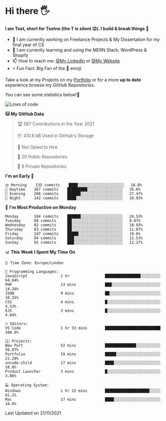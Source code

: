 # Hi there :raised_hand_with_fingers_splayed:
#### I am Tsot, short for Tsotne (the T is silent :wink:). I build & break things :space_invader:
- :telescope: I am currently working on Freelance Projects & My Dissertation for my final year of CS
- :seedling: I am currently learning and using the MERN Stack, WordPress & Shopify
- :mailbox: How to reach me: [@My LinkedIn](https://www.linkedin.com/in/tsotne-gvadzabia/) or [@My Website](https://tsotnegvadzabia.me/contact)
- :zap: Fun Fact: Big Fan of the :space_invader: emoji

Take a look at my Projects on my [Portfolio](https://tsotne.co.uk/) or for a more **up to date** experience browse my GitHub Repositories.

You can see some statistics below!:space_invader:
<!--START_SECTION:waka-->
![Lines of code](https://img.shields.io/badge/From%20Hello%20World%20I%27ve%20Written-3.5%20million%20lines%20of%20code-blue)

**🐱 My GitHub Data** 

> 🏆 587 Contributions in the Year 2021
 > 
> 📦 410.6 kB Used in GitHub's Storage 
 > 
> 🚫 Not Opted to Hire
 > 
> 📜 20 Public Repositories 
 > 
> 🔑 8 Private Repositories  
 > 
**I'm an Early 🐤** 

```text
🌞 Morning    135 commits    ████░░░░░░░░░░░░░░░░░░░░░   18.0% 
🌆 Daytime    267 commits    █████████░░░░░░░░░░░░░░░░   35.6% 
🌃 Evening    206 commits    ██████░░░░░░░░░░░░░░░░░░░   27.47% 
🌙 Night      142 commits    ████░░░░░░░░░░░░░░░░░░░░░   18.93%

```
📅 **I'm Most Productive on Monday** 

```text
Monday       184 commits    ██████░░░░░░░░░░░░░░░░░░░   24.53% 
Tuesday      68 commits     ██░░░░░░░░░░░░░░░░░░░░░░░   9.07% 
Wednesday    82 commits     ██░░░░░░░░░░░░░░░░░░░░░░░   10.93% 
Thursday     83 commits     ██░░░░░░░░░░░░░░░░░░░░░░░   11.07% 
Friday       147 commits    █████░░░░░░░░░░░░░░░░░░░░   19.6% 
Saturday     94 commits     ███░░░░░░░░░░░░░░░░░░░░░░   12.53% 
Sunday       92 commits     ███░░░░░░░░░░░░░░░░░░░░░░   12.27%

```


📊 **This Week I Spent My Time On** 

```text
⌚︎ Time Zone: Europe/London

💬 Programming Languages: 
JavaScript               1 hr                ████████████████░░░░░░░░░   64.84% 
PHP                      13 mins             ███░░░░░░░░░░░░░░░░░░░░░░   14.26% 
JSON                     9 mins              ██░░░░░░░░░░░░░░░░░░░░░░░   10.25% 
CSS                      4 mins              █░░░░░░░░░░░░░░░░░░░░░░░░   4.53% 
EJS                      3 mins              █░░░░░░░░░░░░░░░░░░░░░░░░   4.04%

🔥 Editors: 
VS Code                  1 hr 33 mins        █████████████████████████   100.0%

🐱‍💻 Projects: 
New Port                 52 mins             ██████████████░░░░░░░░░░░   56.07% 
Portfolio                19 mins             █████░░░░░░░░░░░░░░░░░░░░   21.28% 
uncode-child             17 mins             ████░░░░░░░░░░░░░░░░░░░░░   18.8% 
Product Launcher         3 mins              █░░░░░░░░░░░░░░░░░░░░░░░░   3.86%

💻 Operating System: 
Windows                  1 hr 15 mins        ████████████████████░░░░░   81.2% 
Mac                      17 mins             ████░░░░░░░░░░░░░░░░░░░░░   18.8%

```


 Last Updated on 21/11/2021
<!--END_SECTION:waka-->
